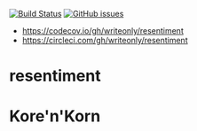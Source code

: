 [![Build Status](https://api.travis-ci.org/writeonly/resentiment.svg?branch=master)](https://travis-ci.org/writeonly/resentiment)
[![GitHub issues](https://img.shields.io/github/issues/writeonly/resentiment.svg)](https://github.com/writeonly/resentiment/issues)

* https://codecov.io/gh/writeonly/resentiment
* https://circleci.com/gh/writeonly/resentiment

# resentiment
# Kore'n'Korn
